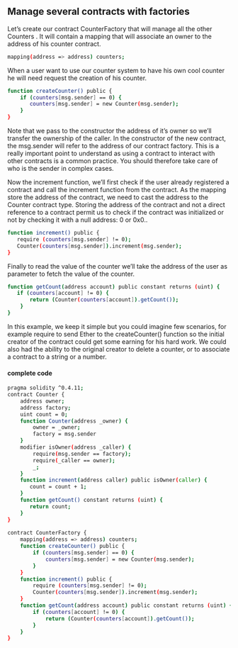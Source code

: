 ## Manage several contracts with factories
Let’s create our contract CounterFactory  that will manage all the other Counters . It will contain a mapping that will associate an owner to the address of his counter contract.

```sh
mapping(address => address) counters;
```
When a user want to use our counter system to have his own cool counter he will need request the creation of his counter.
```sh
function createCounter() public {
    if (counters[msg.sender] == 0) {
       counters[msg.sender] = new Counter(msg.sender);
    }
}
```
Note that we pass to the constructor the address of it’s owner so we’ll transfer the ownership of the caller. In the constructor of the new contract, the msg.sender  will refer to the address of our contract factory. This is a really important point to understand as using a contract to interact with other contracts is a common practice. You should therefore take care of who is the sender in complex cases.

Now the increment function, we’ll first check if the user already registered a contract and call the increment function from the contract.  As the mapping store the address of the contract, we need to cast the address to the Counter contract type. Storing the address of the contract and not a direct reference to a contract permit us to check if the contract was initialized or not by checking it with a null address: 0 or 0x0..

```sh
function increment() public {
   require (counters[msg.sender] != 0);
   Counter(counters[msg.sender]).increment(msg.sender);
}
```
Finally to read the value of the counter we’ll take the address of the user as parameter to fetch the value of the counter.

```sh
function getCount(address account) public constant returns (uint) {
   if (counters[account] != 0) {
       return (Counter(counters[account]).getCount());
    }
}
```
In this example, we keep it simple but you could imagine few scenarios, for example require to send Ether to the createCounter()  function so the initial creator of the contract could get some earning for his hard work. We could also had the ability to the original creator to delete a counter, or to associate a contract to a string or a number.

#### complete code
```sh
pragma solidity ^0.4.11;
contract Counter {
    address owner;
    address factory;
    uint count = 0;
    function Counter(address _owner) {
        owner = _owner;
        factory = msg.sender
    }
    modifier isOwner(address _caller) {
        require(msg.sender == factory);
        require(_caller == owner);
        _;
    }
    function increment(address caller) public isOwner(caller) {
       count = count + 1;
    }
    function getCount() constant returns (uint) {
       return count;
    }
}
 
contract CounterFactory {
    mapping(address => address) counters;
    function createCounter() public {
        if (counters[msg.sender] == 0) {
            counters[msg.sender] = new Counter(msg.sender);
        }
    }
    function increment() public {
        require (counters[msg.sender] != 0);
        Counter(counters[msg.sender]).increment(msg.sender);
    }
    function getCount(address account) public constant returns (uint) {
        if (counters[account] != 0) {
            return (Counter(counters[account]).getCount());
        }
    }
}
```

